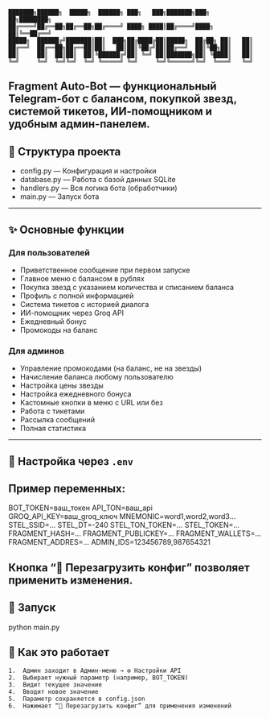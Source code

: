 ```
███████╗██████╗  █████╗  ██████╗ ███╗   ███╗███████╗███╗   ██╗████████╗
██╔════╝██╔══██╗██╔══██╗██╔════╝ ████╗ ████║██╔════╝████╗  ██║╚══██╔══╝
█████╗  ██████╔╝███████║██║  ███╗██╔████╔██║█████╗  ██╔██╗ ██║   ██║   
██╔══╝  ██╔══██╗██╔══██║██║   ██║██║╚██╔╝██║██╔══╝  ██║╚██╗██║   ██║   
██║     ██║  ██║██║  ██║╚██████╔╝██║ ╚═╝ ██║███████╗██║ ╚████║   ██║   
╚═╝     ╚═╝  ╚═╝╚═╝  ╚═╝ ╚═════╝ ╚═╝     ╚═╝╚══════╝╚═╝  ╚═══╝   ╚═╝   
```

Fragment Auto-Bot — функциональный Telegram-бот с балансом, покупкой звезд, системой тикетов, ИИ-помощником и удобным админ-панелем.
---

## 📁 Структура проекта

- config.py — Конфигурация и настройки  
- database.py — Работа с базой данных SQLite  
- handlers.py — Вся логика бота (обработчики)  
- main.py — Запуск бота  

---

## ✨ Основные функции

### Для пользователей
- Приветственное сообщение при первом запуске  
- Главное меню с балансом в рублях  
- Покупка звезд с указанием количества и списанием баланса  
- Профиль с полной информацией  
- Система тикетов с историей диалога  
- ИИ-помощник через Groq API  
- Ежедневный бонус  
- Промокоды на баланс  

### Для админов
- Управление промокодами (на баланс, не на звезды)  
- Начисление баланса любому пользователю  
- Настройка цены звезды  
- Настройка ежедневного бонуса  
- Кастомные кнопки в меню с URL или без  
- Работа с тикетами  
- Рассылка сообщений  
- Полная статистика  

---

## 🔧 Настройка через `.env`

## Пример переменных:

BOT_TOKEN=ваш_токен
API_TON=ваш_api
GROQ_API_KEY=ваш_groq_ключ
MNEMONIC=word1,word2,word3...
STEL_SSID=...
STEL_DT=-240
STEL_TON_TOKEN=...
STEL_TOKEN=...
FRAGMENT_HASH=...
FRAGMENT_PUBLICKEY=...
FRAGMENT_WALLETS=...
FRAGMENT_ADDRES=...
ADMIN_IDS=123456789,987654321

## Кнопка “🔄 Перезагрузить конфиг” позволяет применить изменения.

## 🚀 Запуск

python main.py

## 📝 Как это работает
	1.	Админ заходит в Админ-меню → ⚙️ Настройки API
	2.	Выбирает нужный параметр (например, BOT_TOKEN)
	3.	Видит текущее значение
	4.	Вводит новое значение
	5.	Параметр сохраняется в config.json
	6.	Нажимает “🔄 Перезагрузить конфиг” для применения изменений

